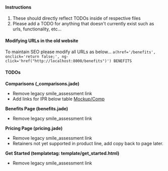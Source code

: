 #### Instructions
1. These should directly reflect TODOs inside of respective files
2. Please add a TODO for anything that doesn't currently exist such as urls, functionality, etc...

#### Modifying URLs in the old website
To maintain SEO please modify all URLs as below...
`a(href='/benefits', onclick='return false;', ng-click='href("http://localhost:8000/benefits")') BENEFITS`

#### TODOs
**Comparisons (_comparisons.jade)**
- Remove legacy smile_assessment link
- Add links for IPR below table [Mockup/Comp](https://drive.google.com/file/d/0B1Nt64Pnrb_gZExiM2xLZWxXc28/view)

**Benefits Page (benefits.jade)**
- Remove legacy smile_assessment link

**Pricing Page (pricing.jade)**
- Remove legacy smile_assessment link
- Retainers not yet supported in product line, add copy back to page later.

**Get Started (templatetag: template/get_started.html)**
- Remove legacy smile_assessment link
